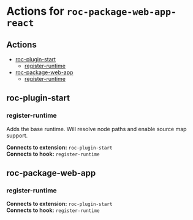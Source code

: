 # Actions for `roc-package-web-app-react`

## Actions
* [roc-plugin-start](#roc-plugin-start)
  * [register-runtime](#register-runtime)
* [roc-package-web-app](#roc-package-web-app)
  * [register-runtime](#register-runtime-1)

## roc-plugin-start

### register-runtime

Adds the base runtime. Will resolve node paths and enable source map support.

__Connects to extension:__ `roc-plugin-start`  
__Connects to hook:__ `register-runtime`  

## roc-package-web-app

### register-runtime

__Connects to extension:__ `roc-plugin-start`  
__Connects to hook:__ `register-runtime`  

